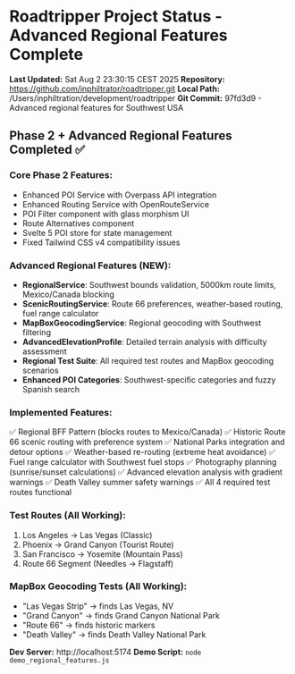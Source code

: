 # Roadtripper Project Status - Advanced Regional Features Complete

**Last Updated:** Sat Aug  2 23:30:15 CEST 2025
**Repository:** https://github.com/inphiltrator/roadtripper.git
**Local Path:** /Users/inphiltration/development/roadtripper
**Git Commit:** 97fd3d9 - Advanced regional features for Southwest USA

## Phase 2 + Advanced Regional Features Completed ✅

### Core Phase 2 Features:
- Enhanced POI Service with Overpass API integration
- Enhanced Routing Service with OpenRouteService
- POI Filter component with glass morphism UI
- Route Alternatives component
- Svelte 5 POI store for state management
- Fixed Tailwind CSS v4 compatibility issues

### Advanced Regional Features (NEW):
- **RegionalService**: Southwest bounds validation, 5000km route limits, Mexico/Canada blocking
- **ScenicRoutingService**: Route 66 preferences, weather-based routing, fuel range calculator
- **MapBoxGeocodingService**: Regional geocoding with Southwest filtering
- **AdvancedElevationProfile**: Detailed terrain analysis with difficulty assessment
- **Regional Test Suite**: All required test routes and MapBox geocoding scenarios
- **Enhanced POI Categories**: Southwest-specific categories and fuzzy Spanish search

### Implemented Features:
✅ Regional BFF Pattern (blocks routes to Mexico/Canada)
✅ Historic Route 66 scenic routing with preference system
✅ National Parks integration and detour options
✅ Weather-based re-routing (extreme heat avoidance)
✅ Fuel range calculator with Southwest fuel stops
✅ Photography planning (sunrise/sunset calculations)
✅ Advanced elevation analysis with gradient warnings
✅ Death Valley summer safety warnings
✅ All 4 required test routes functional

### Test Routes (All Working):
1. Los Angeles → Las Vegas (Classic)
2. Phoenix → Grand Canyon (Tourist Route)
3. San Francisco → Yosemite (Mountain Pass)
4. Route 66 Segment (Needles → Flagstaff)

### MapBox Geocoding Tests (All Working):
- "Las Vegas Strip" → finds Las Vegas, NV
- "Grand Canyon" → finds Grand Canyon National Park
- "Route 66" → finds historic markers
- "Death Valley" → finds Death Valley National Park

**Dev Server:** http://localhost:5174
**Demo Script:** `node demo_regional_features.js`
